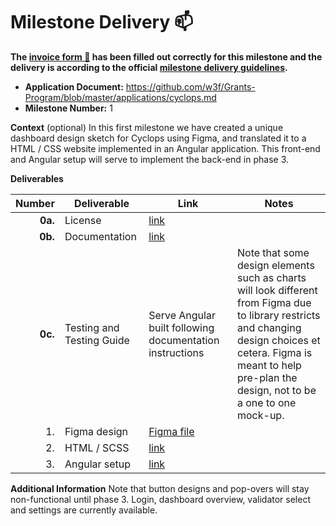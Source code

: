# Milestone Delivery :mailbox:

**The [invoice form :pencil:](https://docs.google.com/forms/d/e/1FAIpQLSfmNYaoCgrxyhzgoKQ0ynQvnNRoTmgApz9NrMp-hd8mhIiO0A/viewform) has been filled out correctly for this milestone and the delivery is according to the official [milestone delivery guidelines](https://github.com/w3f/Grants-Program/blob/master/docs/Support%20Docs/milestone-deliverables-guidelines.md).**  

* **Application Document:** https://github.com/w3f/Grants-Program/blob/master/applications/cyclops.md
* **Milestone Number:** 1

**Context** (optional)
In this first milestone we have created a unique dashboard design sketch for Cyclops using Figma, and translated it to a HTML / CSS website implemented in an Angular application. This front-end and Angular setup will serve to implement the back-end in phase 3.

**Deliverables**

| Number | Deliverable | Link | Notes |
| -----: | ----------- | ------------- | ------------- |
| **0a.** | License | [link](https://github.com/ArthurHoeke/cyclops/blob/main/LICENSE) |
| **0b.** | Documentation | [link](https://github.com/ArthurHoeke/cyclops/blob/main/README.md)  |
| **0c.** | Testing and Testing Guide | Serve Angular built following documentation instructions | Note that some design elements such as charts will look different from Figma due to library restricts and changing design choices et cetera. Figma is meant to help pre-plan the design, not to be a one to one mock-up. |
| 1. | Figma design | [Figma file](https://github.com/ArthurHoeke/cyclops/tree/main/front-end/figma) |
| 2. | HTML / SCSS | [link](https://github.com/ArthurHoeke/cyclops/tree/main/front-end) |
| 3. | Angular setup | [link](https://github.com/ArthurHoeke/cyclops/tree/main/front-end) |

**Additional Information**
Note that button designs and pop-overs will stay non-functional until phase 3. Login, dashboard overview, validator select and settings are currently available.